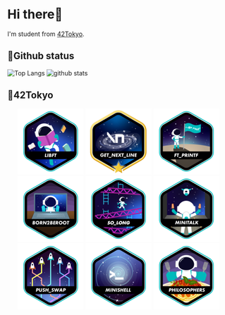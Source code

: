 # Hi there👋

I'm student from [42Tokyo](https://42tokyo.jp/).

## 🤖Github status
<p align="left">
  <img alt="Top Langs" height="150px" src="https://github-readme-stats.vercel.app/api/top-langs/?username=kotaiijima&layout=compact&show_icons=true&theme=radical" />
  <img alt="github stats" height="150px" src="https://github-readme-stats.vercel.app/api?username=kotaiijima&theme=radical&show_icons=ture" />
</p>

## 🚀42Tokyo

<div align="center">

[![Libft](https://github.com/kotaiijima/kotaiijima/blob/main/42_badges/libfte.png)](https://github.com/kotaiijima/libft)
[![GNL](https://github.com/kotaiijima/kotaiijima/blob/main/42_badges/get_next_linem.png)](https://github.com/kotaiijima/get_next_line)
[![ft_printf](https://github.com/kotaiijima/kotaiijima/blob/main/42_badges/ft_printfe.png)](https://github.com/kotaiijima/ft_printf)
[![B2B](https://github.com/kotaiijima/kotaiijima/blob/main/42_badges/born2beroote.png)](#)
[![so_long](https://github.com/kotaiijima/kotaiijima/blob/main/42_badges/so_longe.png)](https://github.com/kotaiijima/so_long )
[![minitalk](https://github.com/kotaiijima/kotaiijima/blob/main/42_badges/minitalke.png)](https://github.com/kotaiijima/minitalk)
[![push_swap](https://github.com/kotaiijima/kotaiijima/blob/main/42_badges/push_swape.png)](https://github.com/kotaiijima/push_swap)
[![minishell](https://github.com/kotaiijima/kotaiijima/blob/main/42_badges/minishelle.png)](#)
[![phirosophers](https://github.com/kotaiijima/kotaiijima/blob/main/42_badges/philosopherse.png)](#)

</div>
